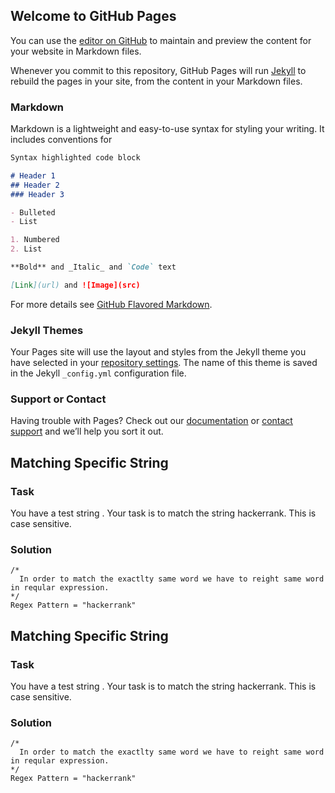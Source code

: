 ## Welcome to GitHub Pages

You can use the [editor on GitHub](https://github.com/rahi2109/Regex/edit/gh-pages/index.md) to maintain and preview the content for your website in Markdown files.

Whenever you commit to this repository, GitHub Pages will run [Jekyll](https://jekyllrb.com/) to rebuild the pages in your site, from the content in your Markdown files.

### Markdown

Markdown is a lightweight and easy-to-use syntax for styling your writing. It includes conventions for

```markdown
Syntax highlighted code block

# Header 1
## Header 2
### Header 3

- Bulleted
- List

1. Numbered
2. List

**Bold** and _Italic_ and `Code` text

[Link](url) and ![Image](src)
```

For more details see [GitHub Flavored Markdown](https://guides.github.com/features/mastering-markdown/).

### Jekyll Themes

Your Pages site will use the layout and styles from the Jekyll theme you have selected in your [repository settings](https://github.com/rahi2109/Regex/settings/pages). The name of this theme is saved in the Jekyll `_config.yml` configuration file.

### Support or Contact

Having trouble with Pages? Check out our [documentation](https://docs.github.com/categories/github-pages-basics/) or [contact support](https://support.github.com/contact) and we’ll help you sort it out.

## Matching Specific String

### Task
You have a test string . Your task is to match the string hackerrank. This is case sensitive.

### Solution
```
/*
  In order to match the exactlty same word we have to reight same word in reqular expression.
*/
Regex Pattern = "hackerrank"
```


## Matching Specific String

### Task
You have a test string . Your task is to match the string hackerrank. This is case sensitive.

### Solution
```
/*
  In order to match the exactlty same word we have to reight same word in reqular expression.
*/
Regex Pattern = "hackerrank"
```

